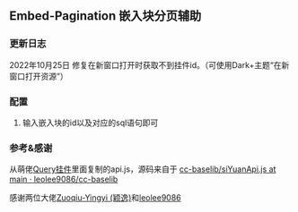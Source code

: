 ## Embed-Pagination 嵌入块分页辅助

### 更新日志

2022年10月25日 修复在新窗口打开时获取不到挂件id。（可使用Dark+主题“在新窗口打开资源”）

### 配置

1. 输入嵌入块的id以及对应的sql语句即可

### 参考&感谢

从萌佬[Query挂件](https://github.com/Zuoqiu-Yingyi/widget-query/blob/main/src/script/utils/api.js)里面复制的api.js，源码来自于 [cc-baselib/siYuanApi.js at main · leolee9086/cc-baselib](https://github.com/leolee9086/cc-baselib/blob/main/src/siYuanApi.js)

感谢两位大佬[Zuoqiu-Yingyi (颖逸)](https://github.com/Zuoqiu-Yingyi)和[leolee9086](https://github.com/leolee9086)
